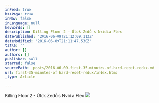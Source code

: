 ```yaml
---
inFeed: true
hasPage: true
inNav: false
inLanguage: null
keywords: []
description: Killing Floor 2 - Útok Zedů s Nvidia Flex
datePublished: '2016-06-09T21:12:09.113Z'
dateModified: '2016-06-09T21:11:47.530Z'
title: ''
author: []
authors: []
publisher: null
starred: false
sourcePath: _posts/2016-06-09-first-35-minutes-of-hard-reset-redux.md
url: first-35-minutes-of-hard-reset-redux/index.html
_type: Article

---
```

Killing Floor 2 - Útok Zedů s Nvidia Flex
![](https://the-grid-user-content.s3-us-west-2.amazonaws.com/18d0c96a-a7be-4aaf-9e71-493fb8be011d.jpg)